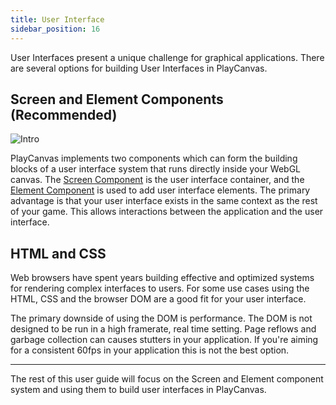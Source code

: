 ```yaml
---
title: User Interface
sidebar_position: 16
---
```


User Interfaces present a unique challenge for graphical applications. There are several options for building User Interfaces in PlayCanvas.

## Screen and Element Components (Recommended)

![Intro](/img/user-manual/user-interface/user-interface-intro-sq.png)

PlayCanvas implements two components which can form the building blocks of a user interface system that runs directly inside your WebGL canvas. The [Screen Component][2] is the user interface container, and the [Element Component][3] is used to add user interface elements. The primary advantage is that your user interface exists in the same context as the rest of your game. This allows interactions between the application and the user interface.

## HTML and CSS

Web browsers have spent years building effective and optimized systems for rendering complex interfaces to users. For some use cases using the HTML, CSS and the browser DOM are a good fit for your user interface.

The primary downside of using the DOM is performance. The DOM is not designed to be run in a high framerate, real time setting. Page reflows and garbage collection can causes stutters in your application. If you're aiming for a consistent 60fps in your application this is not the best option.

---

The rest of this user guide will focus on the Screen and Element component system and using them to build user interfaces in PlayCanvas.

[2]: /user-manual/scenes/components/screen
[3]: /user-manual/scenes/components/element
